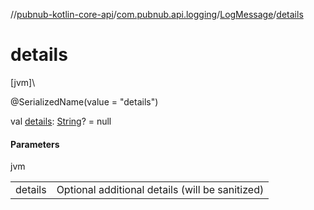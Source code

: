 //[pubnub-kotlin-core-api](../../../index.md)/[com.pubnub.api.logging](../index.md)/[LogMessage](index.md)/[details](details.md)

# details

[jvm]\

@SerializedName(value = &quot;details&quot;)

val [details](details.md): [String](https://kotlinlang.org/api/core/kotlin-stdlib/kotlin/-string/index.html)? = null

#### Parameters

jvm

| | |
|---|---|
| details | Optional additional details (will be sanitized) |
